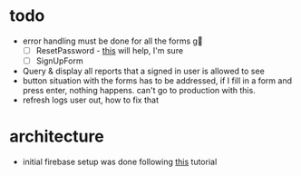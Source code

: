 # todo
- error handling must be done for all the forms g😬
  - [ ] ResetPassword - [this](https://www.tabnine.com/code/javascript/functions/firebase/Promise/sendPasswordResetEmail) will help, I'm sure
  - [ ] SignUpForm
- Query & display all reports that a signed in user is allowed to see
- button situation with the forms has to be addressed, if I fill in a form and press enter, nothing happens. can't go to production with this.
- refresh logs user out, how to fix that

# architecture
- initial firebase setup was done following [this](https://betterprogramming.pub/implement-user-authentication-with-next-js-and-firebase-fb9414adba08) tutorial